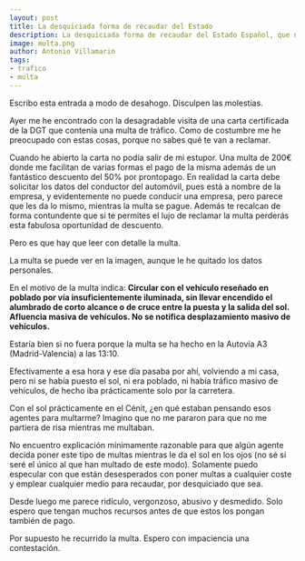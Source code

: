 ```yaml
---
layout: post
title: La desquiciada forma de recaudar del Estado
description: La desquiciada forma de recaudar del Estado Español, que no tiene límites.
image: multa.png
author: Antonio Villamarin
tags: 
- trafico
- multa
---
```


Escribo esta entrada a modo de desahogo. Disculpen las molestias.

Ayer me he encontrado con la desagradable visita de una carta certificada de la DGT que contenía una multa de tráfico. Como de costumbre me he preocupado con estas cosas, porque no sabes qué te van a reclamar.

Cuando he abierto la carta no podía salir de mi estupor. Una multa de 200€ donde me facilitan de varias formas el pago de la misma además de un fantástico descuento del 50% por prontopago. En realidad la carta debe solicitar los datos del conductor del automóvil, pues está a nombre de la empresa, y evidentemente no puede conducir una empresa, pero parece que les da lo mismo, mientras la multa se pague. Además te recalcan de forma contundente que si te permites el lujo de reclamar la multa perderás esta fabulosa oportunidad de descuento.

Pero es que hay que leer con detalle la multa.

La multa se puede ver en la imagen, aunque le he quitado los datos personales.

En el motivo de la multa indica: **Circular con el vehículo reseñado en poblado por vía insuficientemente iluminada, sin llevar encendido el alumbrado de corto alcance o de cruce entre la puesta y la salida del sol. Afluencia masiva de vehículos. No se notifica desplazamiento masivo de vehículos.**

Estaría bien si no fuera porque la multa se ha hecho en la Autovía A3 (Madrid-Valencia) a las 13:10.

Efectivamente a esa hora y ese día pasaba por ahí, volviendo a mi casa, pero ni se había puesto el sol, ni era poblado, ni había tráfico masivo de vehículos, de hecho iba prácticamente solo por la carretera.

Con el sol prácticamente en el Cénit, ¿en qué estaban pensando esos agentes para multarme? Imagino que no me pararon para que no me partiera de risa mientras me multaban.

No encuentro explicación mínimamente razonable para que algún agente decida poner este tipo de multas mientras le da el sol en los ojos (no sé si seré el único al que han multado de este modo). Solamente puedo especular con que están desesperados con poner multas a cualquier coste y emplear cualquier medio para recaudar, por desquiciado que sea.

Desde luego me parece ridículo, vergonzoso, abusivo y desmedido. Solo espero que tengan muchos recursos antes de que estos los pongan también de pago.

Por supuesto he recurrido la multa. Espero con impaciencia una contestación.